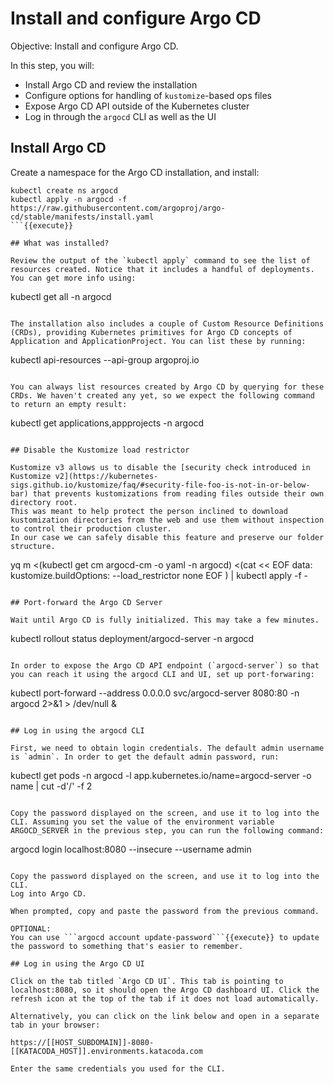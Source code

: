 # Install and configure Argo CD

Objective:
Install and configure Argo CD.

In this step, you will:
* Install Argo CD and review the installation
* Configure options for handling of `kustomize`-based ops files
* Expose Argo CD API outside of the Kubernetes cluster
* Log in through the `argocd` CLI as well as the UI

## Install Argo CD

Create a namespace for the Argo CD installation, and install:

```
kubectl create ns argocd
kubectl apply -n argocd -f https://raw.githubusercontent.com/argoproj/argo-cd/stable/manifests/install.yaml
```{{execute}}

## What was installed?

Review the output of the `kubectl apply` command to see the list of resources created. Notice that it includes a handful of deployments. You can get more info using:
```
kubectl get all -n argocd
```{{execute}}

The installation also includes a couple of Custom Resource Definitions (CRDs), providing Kubernetes primitives for Argo CD concepts of Application and ApplicationProject. You can list these by running:
```
kubectl api-resources --api-group argoproj.io 
```{{execute}}

You can always list resources created by Argo CD by querying for these CRDs. We haven't created any yet, so we expect the following command to return an empty result:
```
kubectl get applications,appprojects -n argocd
```{{execute}}

## Disable the Kustomize load restrictor

Kustomize v3 allows us to disable the [security check introduced in Kustomize v2](https://kubernetes-sigs.github.io/kustomize/faq/#security-file-foo-is-not-in-or-below-bar) that prevents kustomizations from reading files outside their own directory root.
This was meant to help protect the person inclined to download kustomization directories from the web and use them without inspection to control their production cluster.
In our case we can safely disable this feature and preserve our folder structure.

```
yq m <(kubectl get cm argocd-cm -o yaml -n argocd) <(cat << EOF
data:
  kustomize.buildOptions: --load_restrictor none
EOF
) | kubectl apply -f -
```{{execute}}

## Port-forward the Argo CD Server

Wait until Argo CD is fully initialized. This may take a few minutes.

```
kubectl rollout status deployment/argocd-server -n argocd
```{{execute}}

In order to expose the Argo CD API endpoint (`argocd-server`) so that you can reach it using the argocd CLI and UI, set up port-forwaring:

```
kubectl port-forward --address 0.0.0.0 svc/argocd-server 8080:80 -n argocd 2>&1 > /dev/null &
```{{execute}}

## Log in using the argocd CLI

First, we need to obtain login credentials. The default admin username is `admin`. In order to get the default admin password, run:
```
kubectl get pods -n argocd -l app.kubernetes.io/name=argocd-server -o name | cut -d'/' -f 2
```{{execute}}

Copy the password displayed on the screen, and use it to log into the CLI. Assuming you set the value of the environment variable ARGOCD_SERVER in the previous step, you can run the following command:
```
argocd login localhost:8080 --insecure --username admin
```{{execute}}

Copy the password displayed on the screen, and use it to log into the CLI.
Log into Argo CD.

When prompted, copy and paste the password from the previous command.

OPTIONAL:
You can use ```argocd account update-password```{{execute}} to update the password to something that's easier to remember.

## Log in using the Argo CD UI

Click on the tab titled `Argo CD UI`. This tab is pointing to localhost:8080, so it should open the Argo CD dashboard UI. Click the refresh icon at the top of the tab if it does not load automatically.

Alternatively, you can click on the link below and open in a separate tab in your browser:

https://[[HOST_SUBDOMAIN]]-8080-[[KATACODA_HOST]].environments.katacoda.com

Enter the same credentials you used for the CLI.